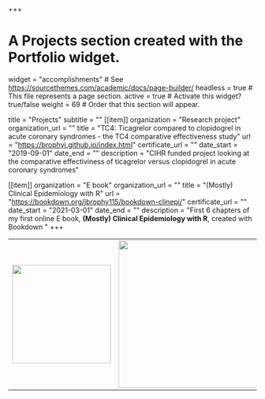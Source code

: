 +++
# A Projects section created with the Portfolio widget.
widget = "accomplishments"  # See https://sourcethemes.com/academic/docs/page-builder/
headless = true  # This file represents a page section.
active = true  # Activate this widget? true/false
weight = 69  # Order that this section will appear.

title = "Projects"
subtitle = ""
[[item]]
  organization = "Research project"
  organization_url = ""
  title = "TC4: Ticagrelor compared to clopidogrel in acute coronary syndromes - the TC4 comparative effectiveness study"
  url = "https://brophyj.github.io/index.html"
  certificate_url = ""
  date_start = "2019-09-01"
  date_end = ""
  description = "CIHR funded project looking at the comparative effectiviness of ticagrelor versus clopidogrel in acute coronary syndromes" 

[[item]]
  organization = "E book"
  organization_url = ""
  title = "(Mostly) Clinical Epidemiology with R"
  url = "https://bookdown.org/jbrophy115/bookdown-clinepi/"
  certificate_url = ""
  date_start = "2021-03-01"
  date_end = ""
  description = "First 6 chapters of my first online E book, **(Mostly) Clinical Epidemiology with R**, created with Bookdown "
+++


<table><tr>
<td> <img src="/img/scales.png" width="200"/> </td>
<td> <img src="/img/bookdown.png" width="300"/> </td>
</tr></table>   

